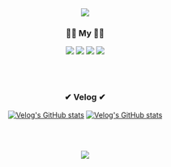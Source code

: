 <!-- Main Color : ff4040, ff7f7f -->
<div align="center">
<img src="https://capsule-render.vercel.app/api?type=waving&color=ff4040&height=180&section=header&text=KIMTAEKJUN&fontSize=50&animation=fadeIn&fontAlignY=45&fontColor=ff7f7f"/>

 <h3>🙋‍♂️ My 🙋‍♂️</h3>
 <a href="https://velog.io/@kimtaekjun"><img src="https://img.shields.io/badge/Velog-11B48A?style=for-the-badge&logo=Vimeo&logoColor=white&link=https://velog.io/@kimtaekjun"/></a>
 <a href="https://kimtaekjun.notion.site/KIMTAEKJUN-bb65f794deae4509a53823e83a21bbc5/"><img src="https://img.shields.io/badge/Notion-%23000000.svg?style=for-the-badge&logo=notion&logoColor=white"/></a>
 <a href="https://www.linkedin.com/in/kimtaekjun/"><img src="https://img.shields.io/badge/LinkedIn-0077B5?style=for-the-badge&logo=linkedin&logoColor=white"/></a>
 <a href="https://my.surfit.io/w/258029467"><img src="https://img.shields.io/badge/SURFIT-000000%7D?style=for-the-badge&logo=biolink&logoColor=white"></a>
 <!-- <a href="https://programmers.co.kr/pr/gdsygrt557422_1290"><img src="https://img.shields.io/badge/Programmers-000000?style=for-the-badge&logo=42&logoColor=white(https://programmers.co.kr/pr/gdsygrt557422_1290)"/></a> -->
    
<br><br>
   
<!-- <h3>🛠 Languages 🛠</h3>
  <img src="https://img.shields.io/badge/java-%23ED8B00.svg?style=for-the-badge&logo=java&logoColor=white"/>
  <img src="https://img.shields.io/badge/kotlin-%237F52FF.svg?style=for-the-badge&logo=kotlin&logoColor=white"/>
  <img src="https://img.shields.io/badge/javascript-%23323330.svg?style=for-the-badge&logo=javascript&logoColor=%23F7DF1E"/>
  <img src="https://img.shields.io/badge/python-3670A0?style=for-the-badge&logo=python&logoColor=ffdd54"/>

<h3>🛠 Framework 🛠</h3>
  <img src="https://img.shields.io/badge/spring-%236DB33F.svg?style=for-the-badge&logo=spring&logoColor=white"/>
  <img src="https://img.shields.io/badge/Spring Boot-6DB33F?style=for-the-badge&logo=Spring Boot&logoColor=white">

<h3>🛠 Etc 🛠</h3>
  <img src="https://img.shields.io/badge/MySQL-005C84?style=for-the-badge&logo=mysql&logoColor=white"/>
  <img src="https://img.shields.io/badge/VSCode-0078D4?style=for-the-badge&logo=visual%20studio%20code&logoColor=white"/>
  <img src="https://img.shields.io/badge/IntelliJ-000000.svg?style=for-the-badge&logo=intellij-idea&logoColor=white"/>   
  <img src="https://img.shields.io/badge/Postman-FF6C37?style=for-the-badge&logo=Postman&logoColor=white"/>
  <img src="https://img.shields.io/badge/GIT-E44C30?style=for-the-badge&logo=git&logoColor=white"/>

<br><br> -->
    
 <h3>✔ Velog ✔</h3>

[![Velog's GitHub stats](https://velog-readme-stats.vercel.app/api?name=kimtaekjun&tag=자기소개)](https://velog.io/@kimtaekjun/%EC%9E%90%EA%B8%B0%EC%86%8C%EA%B0%9C)
[![Velog's GitHub stats](https://velog-readme-stats.vercel.app/api?name=kimtaekjun&tag=마지막)](https://velog.io/@kimtaekjun/%EB%B0%A9%ED%99%A9%ED%95%98%EB%8D%98-%EB%82%B4%EA%B0%80-%EB%8C%80%ED%95%99%EC%83%9D%EC%9D%B4-%EB%90%98%EA%B8%B0%EA%B9%8C%EC%A7%80-2022%EB%85%84-%ED%9A%8C%EA%B3%A0-7en3rz94)

<br><br>
    
<img src="https://capsule-render.vercel.app/api?type=waving&color=ff4040&height=100&section=footer"/>
